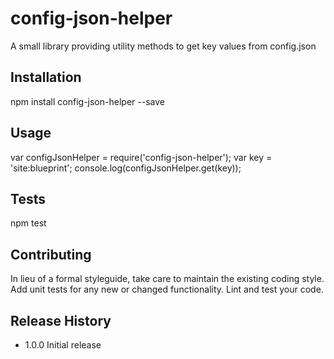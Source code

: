 config-json-helper
=========

A small library providing utility methods to get key values from config.json

## Installation

  npm install config-json-helper --save

## Usage

  var configJsonHelper = require('config-json-helper');
  var key = 'site:blueprint';
  console.log(configJsonHelper.get(key));

## Tests

  npm test

## Contributing

In lieu of a formal styleguide, take care to maintain the existing coding style.
Add unit tests for any new or changed functionality. Lint and test your code.

## Release History

* 1.0.0 Initial release